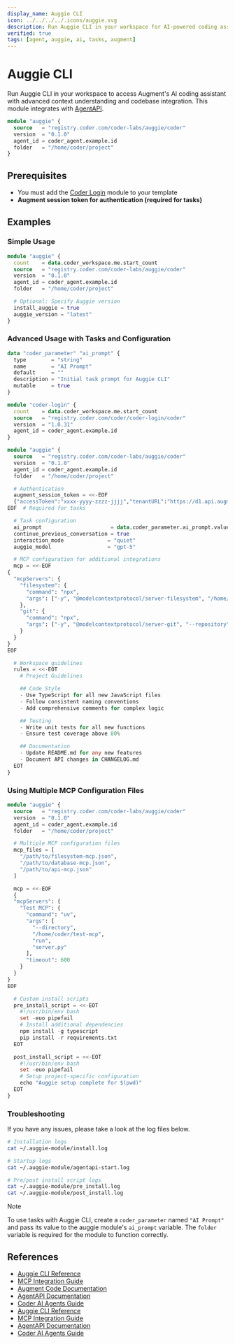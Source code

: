 ```yaml
---
display_name: Auggie CLI
icon: ../../../../.icons/auggie.svg
description: Run Auggie CLI in your workspace for AI-powered coding assistance with AgentAPI integration
verified: true
tags: [agent, auggie, ai, tasks, augment]
---
```


# Auggie CLI

Run Auggie CLI in your workspace to access Augment's AI coding assistant with advanced context understanding and codebase integration. This module integrates with [AgentAPI](https://github.com/coder/agentapi).

```tf
module "auggie" {
  source   = "registry.coder.com/coder-labs/auggie/coder"
  version  = "0.1.0"
  agent_id = coder_agent.example.id
  folder   = "/home/coder/project"
}
```

## Prerequisites

- You must add the [Coder Login](https://registry.coder.com/modules/coder/coder-login) module to your template
- **Augment session token for authentication (required for tasks)**

## Examples

### Simple Usage

```tf
module "auggie" {
  count    = data.coder_workspace.me.start_count
  source   = "registry.coder.com/coder-labs/auggie/coder"
  version  = "0.1.0"
  agent_id = coder_agent.example.id
  folder   = "/home/coder/project"

  # Optional: Specify Auggie version
  install_auggie = true
  auggie_version = "latest"
}
```

### Advanced Usage with Tasks and Configuration

```tf
data "coder_parameter" "ai_prompt" {
  type        = "string"
  name        = "AI Prompt"
  default     = ""
  description = "Initial task prompt for Auggie CLI"
  mutable     = true
}

module "coder-login" {
  count    = data.coder_workspace.me.start_count
  source   = "registry.coder.com/coder/coder-login/coder"
  version  = "1.0.31"
  agent_id = coder_agent.example.id
}

module "auggie" {
  source   = "registry.coder.com/coder-labs/auggie/coder"
  version  = "0.1.0"
  agent_id = coder_agent.example.id
  folder   = "/home/coder/project"

  # Authentication
  augment_session_token = <<-EOF
  {"accessToken":"xxxx-yyyy-zzzz-jjjj","tenantURL":"https://d1.api.augmentcode.com/","scopes":["read","write"]}
EOF  # Required for tasks

  # Task configuration
  ai_prompt                      = data.coder_parameter.ai_prompt.value
  continue_previous_conversation = true
  interaction_mode              = "quiet"
  auggie_model                  = "gpt-5"

  # MCP configuration for additional integrations
  mcp = <<-EOF
{
  "mcpServers": {
    "filesystem": {
      "command": "npx",
      "args": ["-y", "@modelcontextprotocol/server-filesystem", "/home/coder/project"]
    },
    "git": {
      "command": "npx",
      "args": ["-y", "@modelcontextprotocol/server-git", "--repository", "/home/coder/project"]
    }
  }
}
EOF

  # Workspace guidelines
  rules = <<-EOT
    # Project Guidelines

    ## Code Style
    - Use TypeScript for all new JavaScript files
    - Follow consistent naming conventions
    - Add comprehensive comments for complex logic

    ## Testing
    - Write unit tests for all new functions
    - Ensure test coverage above 80%

    ## Documentation
    - Update README.md for any new features
    - Document API changes in CHANGELOG.md
  EOT
}
```

### Using Multiple MCP Configuration Files

```tf
module "auggie" {
  source   = "registry.coder.com/coder-labs/auggie/coder"
  version  = "0.1.0"
  agent_id = coder_agent.example.id
  folder   = "/home/coder/project"

  # Multiple MCP configuration files
  mcp_files = [
    "/path/to/filesystem-mcp.json",
    "/path/to/database-mcp.json",
    "/path/to/api-mcp.json"
  ]

  mcp = <<-EOF
  {
  "mcpServers": {
    "Test MCP": {
      "command": "uv",
      "args": [
        "--directory",
        "/home/coder/test-mcp",
        "run",
        "server.py"
      ],
      "timeout": 600
    }
  }
}
EOF

  # Custom install scripts
  pre_install_script = <<-EOT
    #!/usr/bin/env bash
    set -euo pipefail
    # Install additional dependencies
    npm install -g typescript
    pip install -r requirements.txt
  EOT

  post_install_script = <<-EOT
    #!/usr/bin/env bash
    set -euo pipefail
    # Setup project-specific configuration
    echo "Auggie setup complete for $(pwd)"
  EOT
}
```

### Troubleshooting

If you have any issues, please take a look at the log files below.

```bash
# Installation logs
cat ~/.auggie-module/install.log

# Startup logs
cat ~/.auggie-module/agentapi-start.log

# Pre/post install script logs
cat ~/.auggie-module/pre_install.log
cat ~/.auggie-module/post_install.log
```

> [!NOTE]
> To use tasks with Auggie CLI, create a `coder_parameter` named `"AI Prompt"` and pass its value to the auggie module's `ai_prompt` variable. The `folder` variable is required for the module to function correctly.

## References

- [Auggie CLI Reference](https://docs.augmentcode.com/cli/reference)
- [MCP Integration Guide](https://docs.augmentcode.com/cli/integrations#mcp-integrations)
- [Augment Code Documentation](https://docs.augmentcode.com/)
- [AgentAPI Documentation](https://github.com/coder/agentapi)
- [Coder AI Agents Guide](https://coder.com/docs/tutorials/ai-agents)
- [Auggie CLI Reference](https://docs.augmentcode.com/cli/reference)
- [MCP Integration Guide](https://docs.augmentcode.com/cli/integrations#mcp-integrations)
- [AgentAPI Documentation](https://github.com/coder/agentapi)
- [Coder AI Agents Guide](https://coder.com/docs/tutorials/ai-agents)
